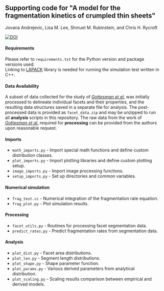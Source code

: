 ## Supporting code for "A model for the fragmentation kinetics of crumpled thin sheets"
Jovana Andrejevic, Lisa M. Lee, Shmuel M. Rubinstein, and Chris H. Rycroft

[![DOI](https://zenodo.org/badge/314614182.svg)](https://zenodo.org/badge/latestdoi/314614182)

#### Requirements
Please refer to ```requirements.txt``` for the Python version and package versions used. \
Linking to [LAPACK](http://www.netlib.org/lapack/) library is needed for running the simulation test written in C++.

#### Data Availability
A subset of data collected for the study of [*Gottesman et al.*][state_var] was initially processed to delineate individual facets and their properties, and the resulting data structures saved in a separate file for analysis. The post-processed data is provided as ```facet_data.zip``` and may be unzipped to run all **analysis** scripts in this repository. The raw data from the work of [*Gottesman et al.*][state_var] required for **processing** can be provided from the authors upon reasonable request.

#### Imports
- ```math_imports.py``` - Import special math functions and define custom distribution classes.
- ```plot_imports.py``` - Import plotting libraries and define custom plotting setup.
- ```image_imports.py``` - Import image processing functions.
- ```setup_imports.py``` - Set up directories and common variables.

#### Numerical simulation
- ```frag_test.cc``` - Numerical integration of the fragmentation rate equation.
- ```frag_plot.py``` - Plot simulation results.

#### Processing
- ```facet_utils.py``` - Routines for processing facet segmentation data.
- ```predict_rates.py``` - Predict fragmentation rates from segmentation data.

#### Analysis
- ```plot_dist.py``` - Facet area distributions.
- ```plot_len.py``` - Segment length distributions.
- ```plot_shape.py``` - Shape parameter function.
- ```plot_params.py``` - Various derived parameters from analytical distribution.
- ```plot_scaling.py``` - Scaling results comparison between empirical and derived models.

[state_var]: https://doi.org/10.1038/s42005-018-0072-x "Gottesman, O., Andrejevic, J., Rycroft, C. H., & Rubinstein, S. M. (2018). A state variable for crumpled thin sheets. Communications Physics, 1(1), 1-7. Available from: https://doi.org/10.1038/s42005-018-0072-x."
